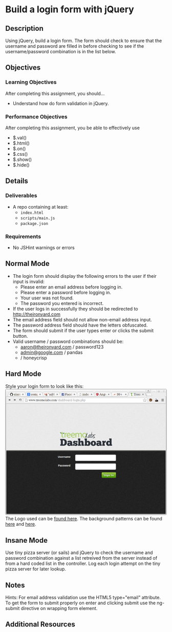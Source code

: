 # Build a login form with jQuery

## Description
Using jQuery, build a login form. The form should check to ensure that the username and password are filled in before checking to see if the username/password combination is in the list below.


## Objectives

### Learning Objectives

After completing this assignment, you should…

* Understand how do form validation in jQuery.


### Performance Objectives

After completing this assignment, you be able to effectively use

* $.val()
* $.html()
* $.on()
* $.css()
* $.show()
* $.hide()

## Details

### Deliverables

* A repo containing at least:
  * `index.html`
  * `scripts/main.js`
  * `package.json`

### Requirements

* No JSHint warnings or errors


## Normal Mode
* The login form should display the following errors to the user if their input is invalid:
	* Please enter an email address before logging in.
	* Please enter a password before logging in.
	* Your user was not found.
	* The password you entered is incorrect.
* If the user logs in successfully they should be redirected to http://theironyard.com
* The email address field should not allow non-email address input.
* The password address field should have the letters obfuscated.
* The form should submit if the user types enter or clicks the submit button.
* Valid username / password combinations should be:
	* aaron@theironyard.com / password123
	* admin@google.com / pandas
	* <your email address> / honeycrisp

## Hard Mode
Style your login form to look like this:
![Designed](/login.png)
The Logo used can be [found here](/treemoLabs-logo.png). The background patterns can be found [here](/bg-login-top.png) and [here](/bg-login.png).

## Insane Mode
Use tiny pizza server (or sails) and jQuery to check the username and password combination against a list retreived from the server instead of from a hard coded list in the controller. Log each login attempt on the tiny pizza server for later lookup.

## Notes

Hints: For email address validation use the HTML5 type="email" attribute. To get the form to submit properly on enter and clicking submit use the ng-submit directive on wrapping form element.

## Additional Resources
